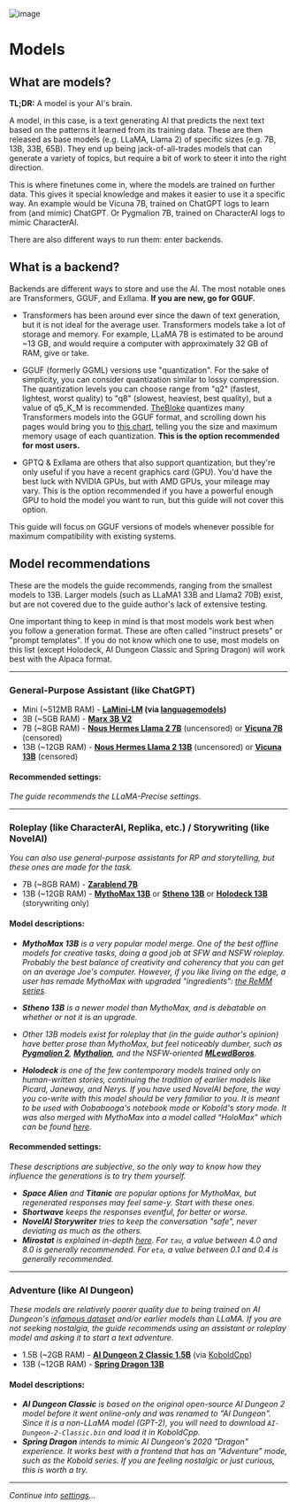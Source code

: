 ![image](https://user-images.githubusercontent.com/55674863/230696024-98ce9e16-f558-4402-ac43-0e7f960c118c.png)

# Models
## What are models?

**TL;DR:** A model is your AI's brain.

A model, in this case, is a text generating AI that predicts the next text based on the patterns it learned from its training data. These are then released as base models (e.g. LLaMA, Llama 2) of specific sizes (e.g. 7B, 13B, 33B, 65B). They end up being jack-of-all-trades models that can generate a variety of topics, but require a bit of work to steer it into the right direction.

This is where finetunes come in, where the models are trained on further data. This gives it special knowledge and makes it easier to use it a specific way. An example would be Vicuna 7B, trained on ChatGPT logs to learn from (and mimic) ChatGPT. Or Pygmalion 7B, trained on CharacterAI logs to mimic CharacterAI.

There are also different ways to run them: enter backends.

## What is a backend?

Backends are different ways to store and use the AI. The most notable ones are Transformers, GGUF, and Exllama. **If you are new, go for GGUF.**

- Transformers has been around ever since the dawn of text generation, but it is not ideal for the average user. Transformers models take a lot of storage and memory. For example, LLaMA 7B is estimated to be around ~13 GB, and would require a computer with approximately 32 GB of RAM, give or take.

- GGUF (formerly GGML) versions use "quantization". For the sake of simplicity, you can consider quantization similar to lossy compression. The quantization levels you can choose range from "q2" (fastest, lightest, worst quality) to "q8" (slowest, heaviest, best quality), but a value of q5_K_M is recommended. [TheBloke](https://huggingface.co/TheBloke) quantizes many Transformers models into the GGUF format, and scrolling down his pages would bring you to [this chart](https://huggingface.co/TheBloke/Llama-2-7B-GGUF), telling you the size and maximum memory usage of each quantization. **This is the option recommended for most users.**

- GPTQ & Exllama are others that also support quantization, but they're only useful if you have a recent graphics card (GPU). You'd have the best luck with NVIDIA GPUs, but with AMD GPUs, your mileage may vary. This is the option recommended if you have a powerful enough GPU to hold the model you want to run, but this guide will not cover this option.

This guide will focus on GGUF versions of models whenever possible for maximum compatibility with existing systems.

## Model recommendations

These are the models the guide recommends, ranging from the smallest models to 13B. Larger models (such as LLaMA1 33B and Llama2 70B) exist, but are not covered due to the guide author's lack of extensive testing.

One important thing to keep in mind is that most models work best when you follow a generation format. These are often called "instruct presets" or "prompt templates". If you do not know which one to use, most models on this list (except Holodeck, AI Dungeon Classic and Spring Dragon) will work best with the Alpaca format.

* * *

### General-Purpose Assistant (like ChatGPT)
- Mini (~512MB RAM) - **[LaMini-LM](https://github.com/mbzuai-nlp/LaMini-LM#models) (via [languagemodels](https://github.com/jncraton/languagemodels))**
- 3B (~5GB RAM) - **[Marx 3B V2](https://huggingface.co/NikolayKozloff/Marx-3B-V2-GGUF#provided-files)**
- 7B (~8GB RAM) - **[Nous Hermes Llama 2 7B](https://huggingface.co/TheBloke/Nous-Hermes-Llama-2-7B-GGUF#provided-files)** (uncensored) or **[Vicuna 7B](https://huggingface.co/TheBloke/vicuna-7B-v1.5-GGUF)** (censored)
- 13B (~12GB RAM) - **[Nous Hermes Llama 2 13B](https://huggingface.co/TheBloke/Nous-Hermes-Llama2-GGUF#provided-files)** (uncensored) or **[Vicuna 13B](https://huggingface.co/TheBloke/vicuna-13B-v1.5-GGUF)** (censored)

#### Recommended settings:
*The guide recommends the LLaMA-Precise settings.*

* * *

### Roleplay (like CharacterAI, Replika, etc.) / Storywriting (like NovelAI)
*You can also use general-purpose assistants for RP and storytelling, but these ones are made for the task.*
- 7B (~8GB RAM) - **[Zarablend 7B](https://huggingface.co/TheBloke/Zarablend-L2-7B-GGUF)**
- 13B (~12GB RAM) - **[MythoMax 13B](https://huggingface.co/TheBloke/MythoMax-L2-13B-GGUF)** or **[Stheno 13B](https://huggingface.co/TheBloke/Stheno-L2-13B-GGUF)** or **[Holodeck 13B](https://huggingface.co/shadowsword/LLAMA2-13B-Holodeck-1-GGML_K)** (storywriting only)

#### Model descriptions:
- ***MythoMax 13B** is a very popular model merge. One of the best offline models for creative tasks, doing a good job at SFW and NSFW roleplay. Probably the best balance of creativity and coherency that you can get on an average Joe's computer. However, if you like living on the edge, a user has remade MythoMax with upgraded "ingredients": [the ReMM series](https://huggingface.co/models?sort=trending&search=remm+gguf).*

- ***Stheno 13B** is a newer model than MythoMax, and is debatable on whether or not it is an upgrade.*

- *Other 13B models exist for roleplay that (in the guide author's opinion) have better prose than MythoMax, but feel noticeably dumber, such as **[Pygmalion 2](https://huggingface.co/TheBloke/Pygmalion-2-13B-GGUF)**, **[Mythalion](https://huggingface.co/TheBloke/Mythalion-13B-GGUF)**, and the NSFW-oriented **[MLewdBoros](https://huggingface.co/TheBloke/MLewdBoros-L2-13B-GGUF)**.*

- ***Holodeck** is one of the few contemporary models trained _only_ on human-written stories, continuing the tradition of earlier models like Picard, Janeway, and Nerys. If you have used NovelAI before, the way you co-write with this model should be very familiar to you. It is meant to be used with Oobabooga's notebook mode or Kobold's story mode. It was also merged with MythoMax into a model called "HoloMax" which can be found [here](https://huggingface.co/KoboldAI/LLaMA2-13B-Holomax-GGML).*

#### Recommended settings:
*These descriptions are subjective, so the only way to know how they influence the generations is to try them yourself.*
- ***Space Alien** and **Titanic** are popular options for MythoMax, but regenerated responses may feel same-y. Start with these ones.*
- ***Shortwave** keeps the responses eventful, for better or worse.*
- ***NovelAI Storywriter** tries to keep the conversation "safe", never deviating as much as the others.*
- ***Mirostat** is explained in-depth [here](https://github.com/ggerganov/llama.cpp/blob/master/examples/main/README.md#mirostat-sampling). For `tau`, a value between 4.0 and 8.0 is generally recommended. For `eta`, a value between 0.1 and 0.4 is generally recommended.*

* * *

### Adventure (like AI Dungeon)
*These models are relatively poorer quality due to being trained on AI Dungeon's [infamous dataset](https://gitgud.io/AuroraPurgatio/aurorapurgatio) and/or earlier models than LLaMA. If you are not seeking nostalgia, the guide recommends using an assistant or roleplay model and asking it to start a text adventure.*
- 1.5B (~2GB RAM) - **[AI Dungeon 2 Classic 1.5B](https://huggingface.co/Henk717/ai-dungeon2-classic-ggml)** (via [KoboldCpp](https://github.com/LostRuins/koboldcpp))
- 13B (~12GB RAM) - **[Spring Dragon 13B](https://huggingface.co/TheBloke/Spring-Dragon-GGUF)**

#### Model descriptions:
- ***AI Dungeon Classic** is based on the original open-source AI Dungeon 2 model before it went online-only and was renamed to "AI Dungeon". Since it is a non-LLaMA model (GPT-2), you will need to download `AI-Dungeon-2-Classic.bin` and load it in KoboldCpp.*
- ***Spring Dragon** intends to mimic AI Dungeon's 2020 "Dragon" experience. It works best with a frontend that has an "Adventure" mode, such as the Kobold series. If you are feeling nostalgic or just curious, this is worth a try.*

* * *

*Continue into [settings](settings.md)...*

